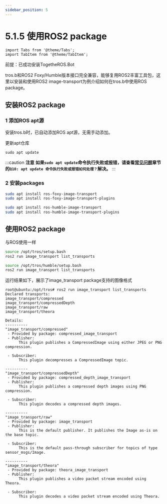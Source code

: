 ```yaml
---
sidebar_position: 5
---
```


# 5.1.5 使用ROS2 package

```mdx-code-block
import Tabs from '@theme/Tabs';
import TabItem from '@theme/TabItem';
```

前提：已成功安装TogetheROS.Bot

tros.b和ROS2 Foxy/Humble版本接口完全兼容，能够复用ROS2丰富工具包，这里以安装和使用ROS2 image-transport为例介绍如何在tros.b中使用ROS package。

## 安装ROS2 package

### 1 添加ROS apt源

安装tros.b时，已自动添加ROS apt源，无需手动添加。

更新apt仓库

```shell
sudo apt update
```

:::caution **注意**
**如果`sudo apt update`命令执行失败或报错，请查看[常见问题](/docs/08_FAQ/03_applications_and_examples.md)章节的`Q10: apt update 命令执行失败或报错如何处理？`解决。**
:::

### 2 安装packages

<Tabs groupId="tros-distro">
<TabItem value="foxy" label="Foxy">

```bash
sudo apt install ros-foxy-image-transport
sudo apt install ros-foxy-image-transport-plugins
```

</TabItem>
<TabItem value="humble" label="Humble">

```bash
sudo apt install ros-humble-image-transport
sudo apt install ros-humble-image-transport-plugins
```

</TabItem>
</Tabs>

## 使用ROS2 package

与ROS使用一样

<Tabs groupId="tros-distro">
<TabItem value="foxy" label="Foxy">

```bash
source /opt/tros/setup.bash
ros2 run image_transport list_transports
```

</TabItem>
<TabItem value="humble" label="Humble">

```bash
source /opt/tros/humble/setup.bash
ros2 run image_transport list_transports
```

</TabItem>
</Tabs>

运行结果如下，展示了image_transport package支持的图像格式

```shell
root@ubuntu:/opt/tros# ros2 run image_transport list_transports
Declared transports:
image_transport/compressed
image_transport/compressedDepth
image_transport/raw
image_transport/theora

Details:
----------
"image_transport/compressed"
 - Provided by package: compressed_image_transport
 - Publisher:
      This plugin publishes a CompressedImage using either JPEG or PNG compression.

 - Subscriber:
      This plugin decompresses a CompressedImage topic.

----------
"image_transport/compressedDepth"
 - Provided by package: compressed_depth_image_transport
 - Publisher:
      This plugin publishes a compressed depth images using PNG compression.

 - Subscriber:
      This plugin decodes a compressed depth images.

----------
"image_transport/raw"
 - Provided by package: image_transport
 - Publisher:
      This is the default publisher. It publishes the Image as-is on the base topic.

 - Subscriber:
      This is the default pass-through subscriber for topics of type sensor_msgs/Image.

----------
"image_transport/theora"
 - Provided by package: theora_image_transport
 - Publisher:
      This plugin publishes a video packet stream encoded using Theora.

 - Subscriber:
      This plugin decodes a video packet stream encoded using Theora.
```
